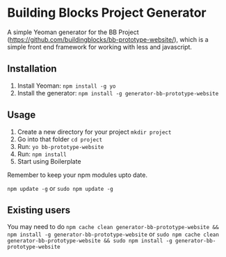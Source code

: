 Building Blocks Project Generator
========================================

A simple Yeoman generator for the BB Project (https://github.com/buildingblocks/bb-prototype-website/), which is a simple front end framework for working with less and javascript.




Installation
---------------

1. Install Yeoman: `npm install -g yo`
2. Install the generator: `npm install -g generator-bb-prototype-website`

Usage
---------------
1. Create a new directory for your project `mkdir project`
2. Go into that folder `cd project`
3. Run: `yo bb-prototype-website`
4. Run: `npm install`
5. Start using Boilerplate


Remember to keep your npm modules upto date.

`npm update -g` or `sudo npm update -g`

Existing users 
---------------

You may need to do `npm cache clean generator-bb-prototype-website && npm install -g generator-bb-prototype-website` or `sudo npm cache clean generator-bb-prototype-website && sudo npm install -g generator-bb-prototype-website`
